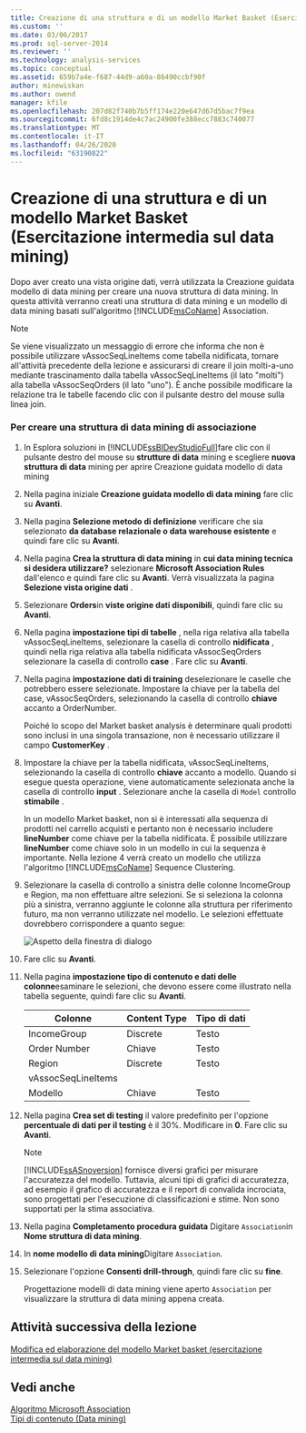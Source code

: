 ```yaml
---
title: Creazione di una struttura e di un modello Market Basket (Esercitazione intermedia sul data mining) | Microsoft Docs
ms.custom: ''
ms.date: 03/06/2017
ms.prod: sql-server-2014
ms.reviewer: ''
ms.technology: analysis-services
ms.topic: conceptual
ms.assetid: 659b7a4e-f687-44d9-a60a-86490ccbf90f
author: minewiskan
ms.author: owend
manager: kfile
ms.openlocfilehash: 207d82f740b7b5ff174e220e647d67d5bac7f9ea
ms.sourcegitcommit: 6fd8c1914de4c7ac24900fe388ecc7883c740077
ms.translationtype: MT
ms.contentlocale: it-IT
ms.lasthandoff: 04/26/2020
ms.locfileid: "63190822"
---
```

# <a name="creating-a-market-basket-structure-and-model-intermediate-data-mining-tutorial"></a>Creazione di una struttura e di un modello Market Basket (Esercitazione intermedia sul data mining)
  Dopo aver creato una vista origine dati, verrà utilizzata la Creazione guidata modello di data mining per creare una nuova struttura di data mining. In questa attività verranno creati una struttura di data mining e un modello di data mining basati sull'algoritmo [!INCLUDE[msCoName](../includes/msconame-md.md)] Association.  
  
> [!NOTE]  
>  Se viene visualizzato un messaggio di errore che informa che non è possibile utilizzare vAssocSeqLineItems come tabella nidificata, tornare all'attività precedente della lezione e assicurarsi di creare il join molti-a-uno mediante trascinamento dalla tabella vAssocSeqLineItems (il lato "molti") alla tabella vAssocSeqOrders (il lato "uno"). È anche possibile modificare la relazione tra le tabelle facendo clic con il pulsante destro del mouse sulla linea join.  
  
### <a name="to-create-an-association-mining-structure"></a>Per creare una struttura di data mining di associazione  
  
1.  In Esplora soluzioni in [!INCLUDE[ssBIDevStudioFull](../includes/ssbidevstudiofull-md.md)]fare clic con il pulsante destro del mouse su **strutture di data** mining e scegliere **nuova struttura di data** mining per aprire Creazione guidata modello di data mining  
  
2.  Nella pagina iniziale **Creazione guidata modello di data mining** fare clic su **Avanti**.  
  
3.  Nella pagina **Selezione metodo di definizione** verificare che sia selezionato **da database relazionale o data warehouse esistente** e quindi fare clic su **Avanti**.  
  
4.  Nella pagina **Crea la struttura di data mining** in **cui data mining tecnica si desidera utilizzare?** selezionare **Microsoft Association Rules** dall'elenco e quindi fare clic su **Avanti**. Verrà visualizzata la pagina **Selezione vista origine dati** .  
  
5.  Selezionare **Orders**in **viste origine dati disponibili**, quindi fare clic su **Avanti**.  
  
6.  Nella pagina **impostazione tipi di tabelle** , nella riga relativa alla tabella vAssocSeqLineItems, selezionare la casella di controllo **nidificata** , quindi nella riga relativa alla tabella nidificata vAssocSeqOrders selezionare la casella di controllo **case** . Fare clic su **Avanti**.  
  
7.  Nella pagina **impostazione dati di training** deselezionare le caselle che potrebbero essere selezionate. Impostare la chiave per la tabella del case, vAssocSeqOrders, selezionando la casella di controllo **chiave** accanto a OrderNumber.  
  
     Poiché lo scopo del Market basket analysis è determinare quali prodotti sono inclusi in una singola transazione, non è necessario utilizzare il campo **CustomerKey** .  
  
8.  Impostare la chiave per la tabella nidificata, vAssocSeqLineItems, selezionando la casella di controllo **chiave** accanto a modello. Quando si esegue questa operazione, viene automaticamente selezionata anche la casella di controllo **input** . Selezionare anche la casella di `Model` controllo **stimabile** .  
  
     In un modello Market basket, non si è interessati alla sequenza di prodotti nel carrello acquisti e pertanto non è necessario includere **lineNumber** come chiave per la tabella nidificata. È possibile utilizzare **lineNumber** come chiave solo in un modello in cui la sequenza è importante. Nella lezione 4 verrà creato un modello che utilizza l'algoritmo [!INCLUDE[msCoName](../includes/msconame-md.md)] Sequence Clustering.  
  
9. Selezionare la casella di controllo a sinistra delle colonne IncomeGroup e Region, ma non effettuare altre selezioni. Se si seleziona la colonna più a sinistra, verranno aggiunte le colonne alla struttura per riferimento futuro, ma non verranno utilizzate nel modello. Le selezioni effettuate dovrebbero corrispondere a quanto segue:  
  
     ![Aspetto della finestra di dialogo](../../2014/tutorials/media/tutorial-configassocmodel.gif "Aspetto della finestra di dialogo")  
  
10. Fare clic su **Avanti**.  
  
11. Nella pagina **impostazione tipo di contenuto e dati delle colonne**esaminare le selezioni, che devono essere come illustrato nella tabella seguente, quindi fare clic su **Avanti**.  
  
    |Colonne|Content Type|Tipo di dati|  
    |-------------|------------------|---------------|  
    |IncomeGroup|Discrete|Testo|  
    |Order Number|Chiave|Testo|  
    |Region|Discrete|Testo|  
    |vAssocSeqLineItems|||  
    |Modello|Chiave|Testo|  
  
12. Nella pagina **Crea set di testing** il valore predefinito per l'opzione **percentuale di dati per il testing** è il 30%. Modificare in **0**. Fare clic su **Avanti**.  
  
    > [!NOTE]  
    >  [!INCLUDE[ssASnoversion](../includes/ssasnoversion-md.md)] fornisce diversi grafici per misurare l'accuratezza del modello. Tuttavia, alcuni tipi di grafici di accuratezza, ad esempio il grafico di accuratezza e il report di convalida incrociata, sono progettati per l'esecuzione di classificazioni e stime. Non sono supportati per la stima associativa.  
  
13. Nella pagina **Completamento procedura guidata** Digitare `Association`in **Nome struttura di data mining**.  
  
14. In **nome modello di data mining**Digitare `Association`.  
  
15. Selezionare l'opzione **Consenti drill-through**, quindi fare clic su **fine**.  
  
     Progettazione modelli di data mining viene aperto `Association` per visualizzare la struttura di data mining appena creata.  
  
## <a name="next-task-in-lesson"></a>Attività successiva della lezione  
 [Modifica ed elaborazione del modello Market basket &#40;esercitazione intermedia sul data mining&#41;](../../2014/tutorials/modify-process-market-basket-model-intermediate-data-mining-tutorial.md)  
  
## <a name="see-also"></a>Vedi anche  
 [Algoritmo Microsoft Association](../../2014/analysis-services/data-mining/microsoft-association-algorithm.md)   
 [Tipi di contenuto &#40;Data mining&#41;](../../2014/analysis-services/data-mining/content-types-data-mining.md)  
  
  
